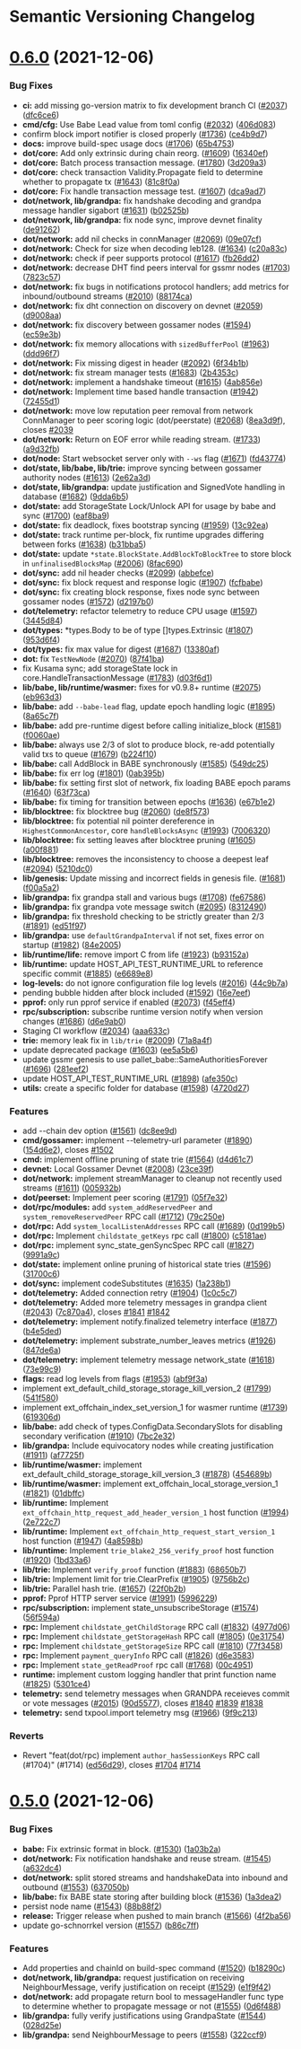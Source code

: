 # Semantic Versioning Changelog

# [0.6.0](https://github.com/timwu20/gossamer/compare/v0.5.0...v0.6.0) (2021-12-06)


### Bug Fixes

* **ci:** add missing go-version matrix to fix development branch CI ([#2037](https://github.com/timwu20/gossamer/issues/2037)) ([dfc6ce6](https://github.com/timwu20/gossamer/commit/dfc6ce6d969e3b96f37177458d110b9bd5b277b7))
* **cmd/cfg:** Use  Babe Lead value from toml config ([#2032](https://github.com/timwu20/gossamer/issues/2032)) ([406d083](https://github.com/timwu20/gossamer/commit/406d08335cd7e65d8315bdaa56870a4d5507efa1))
* confirm block import notifier is closed properly ([#1736](https://github.com/timwu20/gossamer/issues/1736)) ([ce4b9d7](https://github.com/timwu20/gossamer/commit/ce4b9d7f7235618730bcbb0e81e19024bc3c99c2))
* **docs:** improve build-spec usage docs ([#1706](https://github.com/timwu20/gossamer/issues/1706)) ([65b4753](https://github.com/timwu20/gossamer/commit/65b475355f514ef77271272b82d1a96804d3203c))
* **dot/core:** Add only extrinsic during chain reorg. ([#1609](https://github.com/timwu20/gossamer/issues/1609)) ([16340ef](https://github.com/timwu20/gossamer/commit/16340ef7e16921b56fdb4deb7c5d178b9bfb8428))
* **dot/core:** Batch process transaction message. ([#1780](https://github.com/timwu20/gossamer/issues/1780)) ([3d209a3](https://github.com/timwu20/gossamer/commit/3d209a3cf0f2f826606aa1a35d32ef0f4faf91a5))
* **dot/core:** check transaction Validity.Propagate field to determine whether to propagate tx ([#1643](https://github.com/timwu20/gossamer/issues/1643)) ([81c8f0a](https://github.com/timwu20/gossamer/commit/81c8f0aef9b0b92480924f2d18b545c4b5c31194))
* **dot/core:** Fix handle transaction message test. ([#1607](https://github.com/timwu20/gossamer/issues/1607)) ([dca9ad7](https://github.com/timwu20/gossamer/commit/dca9ad70cd7e766b60b325dae2ea724570c26624))
* **dot/network, lib/grandpa:** fix handshake decoding and grandpa message handler sigabort ([#1631](https://github.com/timwu20/gossamer/issues/1631)) ([b02525b](https://github.com/timwu20/gossamer/commit/b02525bffea6b01a472d104f17768ab99fd9f660))
* **dot/network, lib/grandpa:** fix node sync, improve devnet finality ([de91262](https://github.com/timwu20/gossamer/commit/de91262b048e1a88c807cf63ad862e8d3617513b))
* **dot/network:** add nil checks in connManager ([#2069](https://github.com/timwu20/gossamer/issues/2069)) ([09e07cf](https://github.com/timwu20/gossamer/commit/09e07cf2536001c1bb8e2f7663a2af8998bcd857))
* **dot/network:** Check for size when decoding leb128. ([#1634](https://github.com/timwu20/gossamer/issues/1634)) ([c20a83c](https://github.com/timwu20/gossamer/commit/c20a83c2ef9b199bf5ffe3020f9b49c33d4dd13e))
* **dot/network:** check if peer supports protocol ([#1617](https://github.com/timwu20/gossamer/issues/1617)) ([fb26dd2](https://github.com/timwu20/gossamer/commit/fb26dd2174e17f5cf6b7150775fee47e942e890b))
* **dot/network:** decrease DHT find peers interval for gssmr nodes ([#1703](https://github.com/timwu20/gossamer/issues/1703)) ([7823c57](https://github.com/timwu20/gossamer/commit/7823c57daa9043093366d70b653f53cf34d3bf9f))
* **dot/network:** fix bugs in notifications protocol handlers; add metrics for inbound/outbound streams ([#2010](https://github.com/timwu20/gossamer/issues/2010)) ([88174ca](https://github.com/timwu20/gossamer/commit/88174caef22126fc6fa200cdf8dbf1183ea0b4c9))
* **dot/network:** fix dht connection on discovery on devnet ([#2059](https://github.com/timwu20/gossamer/issues/2059)) ([d9008aa](https://github.com/timwu20/gossamer/commit/d9008aa93a3520ddcafe81f9e049fbff6882b5aa))
* **dot/network:** fix discovery between gossamer nodes ([#1594](https://github.com/timwu20/gossamer/issues/1594)) ([ec59e3b](https://github.com/timwu20/gossamer/commit/ec59e3b4414487d367e8655a2dc1a2ce4e8d15b6))
* **dot/network:** fix memory allocations with `sizedBufferPool` ([#1963](https://github.com/timwu20/gossamer/issues/1963)) ([ddd96f7](https://github.com/timwu20/gossamer/commit/ddd96f738d6f8622ef18f5eea1b3c7e85108cdb6))
* **dot/network:** Fix missing digest in header ([#2092](https://github.com/timwu20/gossamer/issues/2092)) ([6f34b1b](https://github.com/timwu20/gossamer/commit/6f34b1bae856ebe254d5a34ff6af67ab173e4e3c))
* **dot/network:** fix stream manager tests ([#1683](https://github.com/timwu20/gossamer/issues/1683)) ([2b4353c](https://github.com/timwu20/gossamer/commit/2b4353c6d8009ba1a12b9f47b4c372ac4272d262))
* **dot/network:** implement a handshake timeout ([#1615](https://github.com/timwu20/gossamer/issues/1615)) ([4ab856e](https://github.com/timwu20/gossamer/commit/4ab856ed39548f21396a82b3de86af32b3dd1e45))
* **dot/network:** Implement time based handle transaction ([#1942](https://github.com/timwu20/gossamer/issues/1942)) ([72455d1](https://github.com/timwu20/gossamer/commit/72455d104c9a604b0b350e8f5f87e053f6950a15))
* **dot/network:** move low reputation peer removal from network ConnManager to peer scoring logic (dot/peerstate) ([#2068](https://github.com/timwu20/gossamer/issues/2068)) ([8ea3d9f](https://github.com/timwu20/gossamer/commit/8ea3d9f383255a40d03589d3d45fcc443c90937c)), closes [#2039](https://github.com/timwu20/gossamer/issues/2039)
* **dot/network:** Return on EOF error while reading stream. ([#1733](https://github.com/timwu20/gossamer/issues/1733)) ([a9d32fb](https://github.com/timwu20/gossamer/commit/a9d32fb07d3d186f65ea26daedd24cf10902d400))
* **dot/node:** Start websocket server only with `--ws` flag ([#1671](https://github.com/timwu20/gossamer/issues/1671)) ([fd43774](https://github.com/timwu20/gossamer/commit/fd437745287cfadca4a5e791f16a114f99958e81))
* **dot/state, lib/babe, lib/trie:** improve syncing between gossamer authority nodes ([#1613](https://github.com/timwu20/gossamer/issues/1613)) ([2e62a3d](https://github.com/timwu20/gossamer/commit/2e62a3ddaa1adbdfa40d572a5d589b7c45dc9eeb))
* **dot/state, lib/grandpa:** update justification and SignedVote handling in database ([#1682](https://github.com/timwu20/gossamer/issues/1682)) ([9dda6b5](https://github.com/timwu20/gossamer/commit/9dda6b53001cf5dcefa1b537d8b4e88e3e87e656))
* **dot/state:** add StorageState Lock/Unlock API for usage by babe and sync  ([#1700](https://github.com/timwu20/gossamer/issues/1700)) ([eaf8ba9](https://github.com/timwu20/gossamer/commit/eaf8ba9984e29832c878798f55854bd796b58256))
* **dot/state:** fix deadlock, fixes bootstrap syncing ([#1959](https://github.com/timwu20/gossamer/issues/1959)) ([13c92ea](https://github.com/timwu20/gossamer/commit/13c92ea83b81f48bf6756240a941abcb6d536d59))
* **dot/state:** track runtime per-block, fix runtime upgrades differing between forks ([#1638](https://github.com/timwu20/gossamer/issues/1638)) ([b31bba5](https://github.com/timwu20/gossamer/commit/b31bba508361a0cf34c66b36a2ea1efbbe998b96))
* **dot/state:** update `*state.BlockState.AddBlockToBlockTree` to store block in `unfinalisedBlocksMap` ([#2006](https://github.com/timwu20/gossamer/issues/2006)) ([8fac690](https://github.com/timwu20/gossamer/commit/8fac690e1cb0d25a26c0941866f38a039461efd4))
* **dot/sync:** add nil header checks ([#2099](https://github.com/timwu20/gossamer/issues/2099)) ([abbefce](https://github.com/timwu20/gossamer/commit/abbefce3cd896cb730168859c9cc248cfa7bbdc5))
* **dot/sync:** fix block request and response logic ([#1907](https://github.com/timwu20/gossamer/issues/1907)) ([fcfbabe](https://github.com/timwu20/gossamer/commit/fcfbabe657b848fb4d376cb1d611a474c0786f5b))
* **dot/sync:** fix creating block response, fixes node sync between gossamer nodes ([#1572](https://github.com/timwu20/gossamer/issues/1572)) ([d2197b0](https://github.com/timwu20/gossamer/commit/d2197b023878fda1da21ad0fdeae5628b557e44f))
* **dot/telemetry:** refactor telemetry to reduce CPU usage ([#1597](https://github.com/timwu20/gossamer/issues/1597)) ([3445d84](https://github.com/timwu20/gossamer/commit/3445d847129247cfb51ba424b0affafb03beca59))
* **dot/types:** *types.Body to be of type []types.Extrinsic ([#1807](https://github.com/timwu20/gossamer/issues/1807)) ([953d6f4](https://github.com/timwu20/gossamer/commit/953d6f45218a3d8748bf6b423f12d24571f93fec))
* **dot/types:** fix max value for digest ([#1687](https://github.com/timwu20/gossamer/issues/1687)) ([13380af](https://github.com/timwu20/gossamer/commit/13380af31830b6b8ef0eb320e019523d5f9fcd91))
* **dot:** fix `TestNewNode` ([#2070](https://github.com/timwu20/gossamer/issues/2070)) ([87f41ba](https://github.com/timwu20/gossamer/commit/87f41ba9bff837cd9d3b9abfb3a5fc63b191d43e))
* fix Kusama sync; add storageState lock in core.HandleTransactionMessage ([#1783](https://github.com/timwu20/gossamer/issues/1783)) ([d03f6d1](https://github.com/timwu20/gossamer/commit/d03f6d1338bfbc3472f58e156bd6950f04f71940))
* **lib/babe, lib/runtime/wasmer:** fixes for v0.9.8+ runtime ([#2075](https://github.com/timwu20/gossamer/issues/2075)) ([eb963d3](https://github.com/timwu20/gossamer/commit/eb963d3c650f6f6cd80b453effddbed71545aa76))
* **lib/babe:** add `--babe-lead` flag, update epoch handling logic ([#1895](https://github.com/timwu20/gossamer/issues/1895)) ([8a65c7f](https://github.com/timwu20/gossamer/commit/8a65c7f46c5d90630b3acf636bc1215b1f53993e))
* **lib/babe:** add pre-runtime digest before calling initialize_block ([#1581](https://github.com/timwu20/gossamer/issues/1581)) ([f0060ae](https://github.com/timwu20/gossamer/commit/f0060ae64b88cbf17381f0126b8cff6d2b92a27f))
* **lib/babe:** always use 2/3 of slot to produce block, re-add potentially valid txs to queue ([#1679](https://github.com/timwu20/gossamer/issues/1679)) ([b224f10](https://github.com/timwu20/gossamer/commit/b224f10908e4384be5413b47fcbf8256f38b03e5))
* **lib/babe:** call AddBlock in BABE synchronously ([#1585](https://github.com/timwu20/gossamer/issues/1585)) ([549dc25](https://github.com/timwu20/gossamer/commit/549dc2548240a7a73c0f88ad60d67148cbbe78be))
* **lib/babe:** fix err log ([#1801](https://github.com/timwu20/gossamer/issues/1801)) ([0ab395b](https://github.com/timwu20/gossamer/commit/0ab395b7c410634bf62966152c8910a5db37005d))
* **lib/babe:** fix setting first slot of network, fix loading BABE epoch params ([#1640](https://github.com/timwu20/gossamer/issues/1640)) ([63f73ca](https://github.com/timwu20/gossamer/commit/63f73ca7056fef4def125cb0e9831737e48c037a))
* **lib/babe:** fix timing for transition between epochs ([#1636](https://github.com/timwu20/gossamer/issues/1636)) ([e67b1e2](https://github.com/timwu20/gossamer/commit/e67b1e26bb00ecedc17c80d1492248a9c0eb3249))
* **lib/blocktree:** fix blocktree bug  ([#2060](https://github.com/timwu20/gossamer/issues/2060)) ([de8f573](https://github.com/timwu20/gossamer/commit/de8f57334bf931bc1cb7a3e8debe033b2985ae82))
* **lib/blocktree:** fix potential nil pointer dereference in `HighestCommonAncestor`, core `handleBlocksAsync` ([#1993](https://github.com/timwu20/gossamer/issues/1993)) ([7006320](https://github.com/timwu20/gossamer/commit/7006320978641bb6c00cde0b58daad3d731a0388))
* **lib/blocktree:** fix setting leaves after blocktree pruning ([#1605](https://github.com/timwu20/gossamer/issues/1605)) ([a00f881](https://github.com/timwu20/gossamer/commit/a00f8818e922e8fe7e8b0d6f681ecd26fbdabe59))
* **lib/blocktree:** removes the inconsistency to choose a deepest leaf ([#2094](https://github.com/timwu20/gossamer/issues/2094)) ([5210dc0](https://github.com/timwu20/gossamer/commit/5210dc04eec56aa8a11e0711d2461acbd77520a1))
* **lib/genesis:** Update missing and incorrect fields in genesis file. ([#1681](https://github.com/timwu20/gossamer/issues/1681)) ([f00a5a2](https://github.com/timwu20/gossamer/commit/f00a5a20d7bbb8cf0efa244f26052e7d78dc32cd))
* **lib/grandpa:** fix grandpa stall and various bugs ([#1708](https://github.com/timwu20/gossamer/issues/1708)) ([fe67586](https://github.com/timwu20/gossamer/commit/fe675864fad9179c3583571923c3be4f492fece9))
* **lib/grandpa:** fix grandpa vote message switch ([#2095](https://github.com/timwu20/gossamer/issues/2095)) ([8312490](https://github.com/timwu20/gossamer/commit/83124904d4e30162214fdccc1749f19e2e54b16a))
* **lib/grandpa:** fix threshold checking to be strictly greater than 2/3 ([#1891](https://github.com/timwu20/gossamer/issues/1891)) ([ed51f97](https://github.com/timwu20/gossamer/commit/ed51f978a1f0bb680d6c7a5975a9ee0d705f2882))
* **lib/grandpa:** use `defaultGrandpaInterval` if not set, fixes error on startup ([#1982](https://github.com/timwu20/gossamer/issues/1982)) ([84e2005](https://github.com/timwu20/gossamer/commit/84e2005e309d76770a3a58481b8e0c5aa9d5d86b))
* **lib/runtime/life:** remove import C from life ([#1923](https://github.com/timwu20/gossamer/issues/1923)) ([b93152a](https://github.com/timwu20/gossamer/commit/b93152a978bffd15ab653280f5bc58cdfc6b5610))
* **lib/runtime:** update HOST_API_TEST_RUNTIME_URL to reference specific commit ([#1885](https://github.com/timwu20/gossamer/issues/1885)) ([e6689e8](https://github.com/timwu20/gossamer/commit/e6689e8205351871b24c457004e91a9e4b901479))
* **log-levels:** do not ignore configuration file log levels ([#2016](https://github.com/timwu20/gossamer/issues/2016)) ([44c9b7a](https://github.com/timwu20/gossamer/commit/44c9b7af38a8a2609b5627f8d93fd40fd9c8dd0d))
* pending bubble hidden after block included ([#1592](https://github.com/timwu20/gossamer/issues/1592)) ([16e7eef](https://github.com/timwu20/gossamer/commit/16e7eef498bf50703b388fbd386107bbc9503286))
* **pprof:** only run pprof service if enabled  ([#2073](https://github.com/timwu20/gossamer/issues/2073)) ([f45eff4](https://github.com/timwu20/gossamer/commit/f45eff49dde4979a5924501331b23ad2c086ad26))
* **rpc/subscription:** subscribe runtime version notify when version changes ([#1686](https://github.com/timwu20/gossamer/issues/1686)) ([d6e9ab0](https://github.com/timwu20/gossamer/commit/d6e9ab001ad894934cda6d23eee18ee1fbaf6adf))
* Staging CI workflow ([#2034](https://github.com/timwu20/gossamer/issues/2034)) ([aaa633c](https://github.com/timwu20/gossamer/commit/aaa633cca5a64bbbe120cf8725480c838d345d95))
* **trie:** memory leak fix in `lib/trie` ([#2009](https://github.com/timwu20/gossamer/issues/2009)) ([71a8a4f](https://github.com/timwu20/gossamer/commit/71a8a4f3e0562253039002647043298400f24fa5))
* update deprecated package ([#1603](https://github.com/timwu20/gossamer/issues/1603)) ([ee5a5b6](https://github.com/timwu20/gossamer/commit/ee5a5b614bfc7f16129ac3a63f364619bc99e9f2))
* update gssmr genesis to use pallet_babe::SameAuthoritiesForever ([#1696](https://github.com/timwu20/gossamer/issues/1696)) ([281eef2](https://github.com/timwu20/gossamer/commit/281eef2bad7b2b1d6ce528ded155aff3d847fb98))
* update HOST_API_TEST_RUNTIME_URL ([#1898](https://github.com/timwu20/gossamer/issues/1898)) ([afe350c](https://github.com/timwu20/gossamer/commit/afe350cdf9ef7868989f6506c5ca43d410d3e06b))
* **utils:** create a specific folder for database ([#1598](https://github.com/timwu20/gossamer/issues/1598)) ([4720d27](https://github.com/timwu20/gossamer/commit/4720d278d78220b092f03753db08fee785dbb1f2))


### Features

* add --chain dev option ([#1561](https://github.com/timwu20/gossamer/issues/1561)) ([dc8ee9d](https://github.com/timwu20/gossamer/commit/dc8ee9dd6ac15577e5e2051363a8a1d8ef69a4e6))
* **cmd/gossamer:** implement --telemetry-url parameter ([#1890](https://github.com/timwu20/gossamer/issues/1890)) ([154d6e2](https://github.com/timwu20/gossamer/commit/154d6e21d5dd8543ce2059949173facfac30b646)), closes [#1502](https://github.com/timwu20/gossamer/issues/1502)
* **cmd:** implement offline pruning of state trie ([#1564](https://github.com/timwu20/gossamer/issues/1564)) ([d4d61c7](https://github.com/timwu20/gossamer/commit/d4d61c726765b3c82bdd3bf1d0a03fa3bc73a28f))
* **devnet:** Local Gossamer Devnet ([#2008](https://github.com/timwu20/gossamer/issues/2008)) ([23ce39f](https://github.com/timwu20/gossamer/commit/23ce39f72e250a197c6d97e28d872fb16848da63))
* **dot/network:** implement streamManager to cleanup not recently used streams ([#1611](https://github.com/timwu20/gossamer/issues/1611)) ([005932b](https://github.com/timwu20/gossamer/commit/005932b250a75bf5f835bb28dd7ef25d9d9c3f35))
* **dot/peerset:** Implement peer scoring ([#1791](https://github.com/timwu20/gossamer/issues/1791)) ([05f7e32](https://github.com/timwu20/gossamer/commit/05f7e324e84ac2b9bb874af2e6bfd1e7d8f202c1))
* **dot/rpc/modules:** add `system_addReservedPeer` and `system_removeReservedPeer` RPC call ([#1712](https://github.com/timwu20/gossamer/issues/1712)) ([79c250e](https://github.com/timwu20/gossamer/commit/79c250ed1eab9b9b59f83f6a19bf5dd175cc1033))
* **dot/rpc:** Add `system_localListenAddresses` RPC call ([#1689](https://github.com/timwu20/gossamer/issues/1689)) ([0d199b5](https://github.com/timwu20/gossamer/commit/0d199b5b82da0db3bc57dfa4a522bca16f960c26))
* **dot/rpc:** Implement `childstate_getKeys` rpc call ([#1800](https://github.com/timwu20/gossamer/issues/1800)) ([c5181ae](https://github.com/timwu20/gossamer/commit/c5181ae550f9d27fb4ce5850e21fbeeb31feafa3))
* **dot/rpc:** implement sync_state_genSyncSpec RPC call  ([#1827](https://github.com/timwu20/gossamer/issues/1827)) ([9991a9c](https://github.com/timwu20/gossamer/commit/9991a9cc41dbd91ce2bf420f1b79ca26e5e8bb35))
* **dot/state:** implement online pruning of historical state tries ([#1596](https://github.com/timwu20/gossamer/issues/1596)) ([31700c6](https://github.com/timwu20/gossamer/commit/31700c637d504d9d3e5be93e997e4679f2db0e34))
* **dot/sync:** implement codeSubstitutes ([#1635](https://github.com/timwu20/gossamer/issues/1635)) ([1a238b1](https://github.com/timwu20/gossamer/commit/1a238b10d926865301a6812ceed19a82ea2fd8f5))
* **dot/telemetry:** Added connection retry ([#1904](https://github.com/timwu20/gossamer/issues/1904)) ([1c0c5c7](https://github.com/timwu20/gossamer/commit/1c0c5c74724214aaf139b621c421a7079121fa59))
* **dot/telemetry:** Added more telemetry messages in grandpa client ([#2043](https://github.com/timwu20/gossamer/issues/2043)) ([7c870a4](https://github.com/timwu20/gossamer/commit/7c870a4400b6aa8e78ed47dd64961a438dfedf11)), closes [#1841](https://github.com/timwu20/gossamer/issues/1841) [#1842](https://github.com/timwu20/gossamer/issues/1842)
* **dot/telemetry:** implement notify.finalized telemetry interface ([#1877](https://github.com/timwu20/gossamer/issues/1877)) ([b4e5ded](https://github.com/timwu20/gossamer/commit/b4e5dedbebf12edcf974081439cbeac9e9bec0e1))
* **dot/telemetry:** implement substrate_number_leaves metrics ([#1926](https://github.com/timwu20/gossamer/issues/1926)) ([847de6a](https://github.com/timwu20/gossamer/commit/847de6ad719c94437b273c1704839766995c3bf7))
* **dot/telemetry:** implement telemetry message network_state ([#1618](https://github.com/timwu20/gossamer/issues/1618)) ([73e99c9](https://github.com/timwu20/gossamer/commit/73e99c99c60d096faeddb3f7e4059f3f1eb658d8))
* **flags:** read log levels from flags ([#1953](https://github.com/timwu20/gossamer/issues/1953)) ([abf9f3a](https://github.com/timwu20/gossamer/commit/abf9f3a7746b12a8963e907553a1d2661760cac2))
* implement ext_default_child_storage_storage_kill_version_2 ([#1799](https://github.com/timwu20/gossamer/issues/1799)) ([541f580](https://github.com/timwu20/gossamer/commit/541f58033abd4cf1fc6aa32371e54138af76009b))
* implement ext_offchain_index_set_version_1 for wasmer runtime ([#1739](https://github.com/timwu20/gossamer/issues/1739)) ([619306d](https://github.com/timwu20/gossamer/commit/619306d7efa5a88bf96861b202a42ec6c6dd51da))
* **lib/babe:** add check of types.ConfigData.SecondarySlots for disabling secondary verification ([#1910](https://github.com/timwu20/gossamer/issues/1910)) ([7bc2e32](https://github.com/timwu20/gossamer/commit/7bc2e32c9c6a45b10afe05d2156046744c223701))
* **lib/grandpa:** Include equivocatory nodes while creating justification ([#1911](https://github.com/timwu20/gossamer/issues/1911)) ([af7725f](https://github.com/timwu20/gossamer/commit/af7725f67c59e18546325be81b39aba49d42c896))
* **lib/runtime/wasmer:** implement ext_default_child_storage_storage_kill_version_3 ([#1878](https://github.com/timwu20/gossamer/issues/1878)) ([454689b](https://github.com/timwu20/gossamer/commit/454689b8f6bec7f4d26d96e4806c8fbe480499e0))
* **lib/runtime/wasmer:** implement ext_offchain_local_storage_version_1 ([#1821](https://github.com/timwu20/gossamer/issues/1821)) ([01dbffc](https://github.com/timwu20/gossamer/commit/01dbffccc0821bef6389c422ca5b4cb306a012cd))
* **lib/runtime:** Implement `ext_offchain_http_request_add_header_version_1` host function ([#1994](https://github.com/timwu20/gossamer/issues/1994)) ([2e722c7](https://github.com/timwu20/gossamer/commit/2e722c727d1165c91edaa49c3ce82b3740578a78))
* **lib/runtime:** Implement `ext_offchain_http_request_start_version_1` host function ([#1947](https://github.com/timwu20/gossamer/issues/1947)) ([4a8598b](https://github.com/timwu20/gossamer/commit/4a8598b207f54fdcf29bd228bb31efd8943c63b0))
* **lib/runtime:** Implement `trie_blake2_256_verify_proof` host function ([#1920](https://github.com/timwu20/gossamer/issues/1920)) ([1bd33a6](https://github.com/timwu20/gossamer/commit/1bd33a660d4233256c30974e5b786fcfb10becc3))
* **lib/trie:** Implement `verify_proof` function ([#1883](https://github.com/timwu20/gossamer/issues/1883)) ([68650b7](https://github.com/timwu20/gossamer/commit/68650b713dfa37b026eb2094947f1ca3c52b109a))
* **lib/trie:** Implement limit for trie.ClearPrefix ([#1905](https://github.com/timwu20/gossamer/issues/1905)) ([9756b2c](https://github.com/timwu20/gossamer/commit/9756b2c7ab756805716ee10cd42adf00156c6483))
* **lib/trie:** Parallel hash trie. ([#1657](https://github.com/timwu20/gossamer/issues/1657)) ([22f0b2b](https://github.com/timwu20/gossamer/commit/22f0b2bec944656d5f5bbf1c23e92e0138d8d406))
* **pprof:** Pprof HTTP server service ([#1991](https://github.com/timwu20/gossamer/issues/1991)) ([5996229](https://github.com/timwu20/gossamer/commit/5996229e8082009a1174d29f1c2777f3ca10780b))
* **rpc/subscription:** implement state_unsubscribeStorage ([#1574](https://github.com/timwu20/gossamer/issues/1574)) ([56f594a](https://github.com/timwu20/gossamer/commit/56f594a257121b3c9b4987b127d46a6b97fec00a))
* **rpc:** Implement `childstate_getChildStorage` RPC call ([#1832](https://github.com/timwu20/gossamer/issues/1832)) ([4977d06](https://github.com/timwu20/gossamer/commit/4977d063b02ab484a5059d7ab9c2ea140dbfb8e8))
* **rpc:** Implement `childstate_getStorageHash` RPC call ([#1805](https://github.com/timwu20/gossamer/issues/1805)) ([0e31754](https://github.com/timwu20/gossamer/commit/0e31754ca6f5c6b2d6c9962a1445516594c6f8da))
* **rpc:** Implement `childstate_getStorageSize` RPC call ([#1810](https://github.com/timwu20/gossamer/issues/1810)) ([77f3458](https://github.com/timwu20/gossamer/commit/77f3458cb83fc2ae5e1b004c28ff83e46a416b54))
* **rpc:** Implement `payment_queryInfo` RPC call ([#1826](https://github.com/timwu20/gossamer/issues/1826)) ([d6e3583](https://github.com/timwu20/gossamer/commit/d6e3583c9d8b66d81e2c4189ff4c7b4710a5673e))
* **rpc:** Implement `state_getReadProof` rpc call ([#1768](https://github.com/timwu20/gossamer/issues/1768)) ([00c4951](https://github.com/timwu20/gossamer/commit/00c4951cef303e22ea5aade15e81eefca264a46f))
* **runtime:** implement custom logging handler that print function name ([#1825](https://github.com/timwu20/gossamer/issues/1825)) ([5301ce4](https://github.com/timwu20/gossamer/commit/5301ce47f40a3a8b94f4d0f0ee954abaa487bc4e))
* **telemetry:** send telemetry messages when GRANDPA receieves commit or vote messages ([#2015](https://github.com/timwu20/gossamer/issues/2015)) ([90d5577](https://github.com/timwu20/gossamer/commit/90d5577f036b618402a1ed7f618cd95d24eace03)), closes [#1840](https://github.com/timwu20/gossamer/issues/1840) [#1839](https://github.com/timwu20/gossamer/issues/1839) [#1838](https://github.com/timwu20/gossamer/issues/1838)
* **telemetry:** send txpool.import telemetry msg ([#1966](https://github.com/timwu20/gossamer/issues/1966)) ([9f9c213](https://github.com/timwu20/gossamer/commit/9f9c213cd978deddae7db564740e745906b37fc7))


### Reverts

* Revert "feat(dot/rpc) implement `author_hasSessionKeys` RPC call (#1704)" (#1714) ([ed56d29](https://github.com/timwu20/gossamer/commit/ed56d293d75381f4759ac95c7b76abecabf40345)), closes [#1704](https://github.com/timwu20/gossamer/issues/1704) [#1714](https://github.com/timwu20/gossamer/issues/1714)

# [0.5.0](https://github.com/timwu20/gossamer/compare/v0.4.1...v0.5.0) (2021-12-06)


### Bug Fixes

* **babe:** Fix extrinsic format in block. ([#1530](https://github.com/timwu20/gossamer/issues/1530)) ([1a03b2a](https://github.com/timwu20/gossamer/commit/1a03b2a08a191b37ac620ae8ff5c47dccf92b421))
* **dot/network:** Fix notification handshake and reuse stream. ([#1545](https://github.com/timwu20/gossamer/issues/1545)) ([a632dc4](https://github.com/timwu20/gossamer/commit/a632dc444ed62896371806b3b20ffe0e50ecc7d0))
* **dot/network:** split stored streams and handshakeData into inbound and outbound ([#1553](https://github.com/timwu20/gossamer/issues/1553)) ([637050b](https://github.com/timwu20/gossamer/commit/637050bb94e12eb518ef93122c5ef323c27a53fb))
* **lib/babe:** fix BABE state storing after building block ([#1536](https://github.com/timwu20/gossamer/issues/1536)) ([1a3dea2](https://github.com/timwu20/gossamer/commit/1a3dea29c419c67b5a1d8c66c96e56c4da0cdd31))
* persist node name ([#1543](https://github.com/timwu20/gossamer/issues/1543)) ([88b88f2](https://github.com/timwu20/gossamer/commit/88b88f2c889aa27506dc482eadda5a295b2626a4))
* **release:** Trigger release when pushed to main branch ([#1566](https://github.com/timwu20/gossamer/issues/1566)) ([4f2ba56](https://github.com/timwu20/gossamer/commit/4f2ba56b476962518d6b46856265c7b32074fd34))
* update go-schnorrkel version ([#1557](https://github.com/timwu20/gossamer/issues/1557)) ([b86c7ff](https://github.com/timwu20/gossamer/commit/b86c7ff8507c097879996f0d5eb9ec84628127f9))


### Features

* Add properties and chainId on build-spec command ([#1520](https://github.com/timwu20/gossamer/issues/1520)) ([b18290c](https://github.com/timwu20/gossamer/commit/b18290cb269d4f1a8e2915dac6add5c9363a2a25))
* **dot/network, lib/grandpa:** request justification on receiving NeighbourMessage, verify justification on receipt ([#1529](https://github.com/timwu20/gossamer/issues/1529)) ([e1f9f42](https://github.com/timwu20/gossamer/commit/e1f9f427c47255ca5cdcdd443ed8ebcf2451c759))
* **dot/network:** add propagate return bool to messageHandler func type to determine whether to propagate message or not ([#1555](https://github.com/timwu20/gossamer/issues/1555)) ([0d6f488](https://github.com/timwu20/gossamer/commit/0d6f48834327fa453977c7ccde2ad4ac99588e75))
* **lib/grandpa:** fully verify justifications using GrandpaState ([#1544](https://github.com/timwu20/gossamer/issues/1544)) ([028d25e](https://github.com/timwu20/gossamer/commit/028d25e72e5a3c32380f929d0db11ac4e874af37))
* **lib/grandpa:** send NeighbourMessage to peers ([#1558](https://github.com/timwu20/gossamer/issues/1558)) ([322ccf9](https://github.com/timwu20/gossamer/commit/322ccf9cf5fe18cc83ec05a5490ec250bd028f14))
